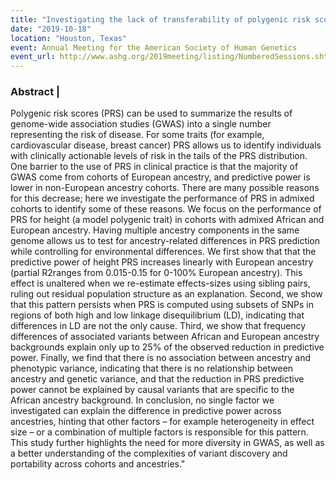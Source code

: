 ```yaml
---
title: "Investigating the lack of transferability of polygenic risk scores in cohorts with admixed ancestry"
date: "2019-10-18"
location: "Houston, Texas"
event: Annual Meeting for the American Society of Human Genetics
event_url: http://www.ashg.org/2019meeting/listing/NumberedSessions.shtml
---
```

### Abstract |

Polygenic risk scores (PRS) can be used to summarize the results of genome-wide association studies (GWAS) into a single number representing the risk of disease. For some traits (for example, cardiovascular disease, breast cancer) PRS allows us to identify individuals with clinically actionable levels of risk in the tails of the PRS distribution. One barrier to the use of PRS in clinical practice is that the majority of GWAS come from cohorts of European ancestry, and predictive power is lower in non-European ancestry cohorts. There are many possible reasons for this decrease; here we investigate the performance of PRS in admixed cohorts to identify some of these reasons. We focus on the performance of PRS for height (a model polygenic trait) in cohorts with admixed African and European ancestry. Having multiple ancestry components in the same genome allows us to test for ancestry-related differences in PRS prediction while controlling for environmental differences. We first show that that the predictive power of height PRS increases linearly with European ancestry (partial R2ranges from 0.015-0.15 for 0-100% European ancestry). This effect is unaltered when we re-estimate effects-sizes using sibling pairs, ruling out residual population structure as an explanation. Second, we show that this pattern persists when PRS is computed using subsets of SNPs in regions of both high and low linkage disequilibrium (LD), indicating that differences in LD are not the only cause. Third, we show that frequency differences of associated variants between African and European ancestry backgrounds explain only up to 25% of the observed reduction in predictive power. Finally, we find that there is no association between ancestry and phenotypic variance, indicating that there is no relationship between ancestry and genetic variance, and that the reduction in PRS predictive power cannot be explained by causal variants that are specific to the African ancestry background. In conclusion, no single factor we investigated can explain the difference in predictive power across ancestries, hinting that other factors – for example heterogeneity in effect size – or a combination of multiple factors is responsible for this pattern. This study further highlights the need for more diversity in GWAS, as well as a better understanding of the complexities of variant discovery and portability across cohorts and ancestries."

